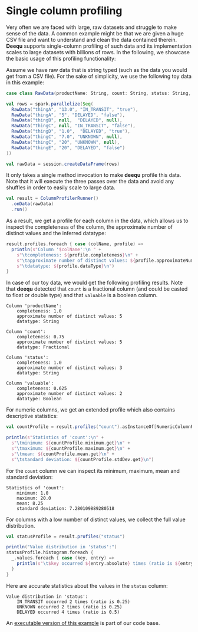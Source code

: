 # Single column profiling

Very often we are faced with large, raw datasets and struggle to make sense of the data. A common example might be that we are given a huge CSV file and want to understand and clean the data contained therein. **Deequ** supports single-column profiling of such data and its implementation scales to large datasets with billions of rows. In the following, we showcase the basic usage of this profiling functionality:


Assume we have raw data that is string typed (such as the data you would get from a CSV file). For the sake of simplicity, we use the following toy data in this example:

```scala
case class RawData(productName: String, count: String, status: String, valuable: String)

val rows = spark.parallelize(Seq(
  RawData("thingA", "13.0", "IN_TRANSIT", "true"),
  RawData("thingA", "5", "DELAYED", "false"),
  RawData("thingB", null,  "DELAYED", null),
  RawData("thingC", null, "IN_TRANSIT", "false"),
  RawData("thingD", "1.0",  "DELAYED", "true"),
  RawData("thingC", "7.0", "UNKNOWN", null),
  RawData("thingC", "20", "UNKNOWN", null),
  RawData("thingE", "20", "DELAYED", "false")
))

val rawData = session.createDataFrame(rows)
``` 

It only takes a single method invocation to make **deequ** profile this data. Note that it will execute the three passes over the data and avoid any shuffles in order to easily scale to large data.
```scala
val result = ColumnProfilerRunner()
  .onData(rawData)
  .run()
```

As a result, we get a profile for each column in the data, which allows us to inspect the completeness of the column,
the approximate number of distinct values and the inferred datatype:

```scala
result.profiles.foreach { case (colName, profile) =>
  println(s"Column '$colName':\n " +
    s"\tcompleteness: ${profile.completeness}\n" +
    s"\tapproximate number of distinct values: ${profile.approximateNumDistinctValues}\n" +
    s"\tdatatype: ${profile.dataType}\n")
}
```

In case of our toy data, we would get the following profiling results. Note that **deequ** detected that `count` is a fractional column (and could be casted to float or double type) and that `valuable` is a boolean column. 

```
Column 'productName':
 	completeness: 1.0
	approximate number of distinct values: 5
	datatype: String

Column 'count':
 	completeness: 0.75
	approximate number of distinct values: 5
	datatype: Fractional

Column 'status':
 	completeness: 1.0
	approximate number of distinct values: 3
	datatype: String

Column 'valuable':
 	completeness: 0.625
	approximate number of distinct values: 2
	datatype: Boolean
```

For numeric columns, we get an extended profile which also contains descriptive statistics:
```scala
val countProfile = result.profiles("count").asInstanceOf[NumericColumnProfile]

println(s"Statistics of 'count':\n" +
  s"\tminimum: ${countProfile.minimum.get}\n" +
  s"\tmaximum: ${countProfile.maximum.get}\n" +
  s"\tmean: ${countProfile.mean.get}\n" +
  s"\tstandard deviation: ${countProfile.stdDev.get}\n")
```

For the `count` column we can inspect its minimum, maximum, mean and standard deviation:
```
Statistics of 'count':
	minimum: 1.0
	maximum: 20.0
	mean: 8.25
	standard deviation: 7.280109889280518
```

For columns with a low number of distinct values, we collect the full value distribution.
```scala
val statusProfile = result.profiles("status")

println("Value distribution in 'status':")
statusProfile.histogram.foreach {
  _.values.foreach { case (key, entry) =>
    println(s"\t$key occurred ${entry.absolute} times (ratio is ${entry.ratio})")
  }
}
```
Here are accurate statistics about the values in the `status` column:
```
Value distribution in 'status':
	IN_TRANSIT occurred 2 times (ratio is 0.25)
	UNKNOWN occurred 2 times (ratio is 0.25)
	DELAYED occurred 4 times (ratio is 0.5)
```

An [executable version of this example](https://github.com/awslabs/deequ/blob/master/src/main/scala/com/amazon/deequ/examples/DataProfilingExample.scala) is part of our code base.
